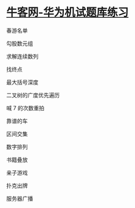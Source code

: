 # [牛客网-华为机试题库练习](https://www.nowcoder.com/ta/huawei)

春游名单

勾股数元组

求解连续数列

找终点

最大括号深度

二叉树的广度优先遍历

喊 7 的次数重拍

靠谱的车

区间交集

数字排列

书籍叠放

亲子游戏

扑克出牌

服务器广播